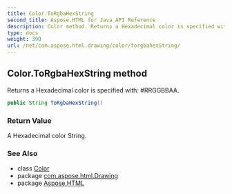 ```yaml
---
title: Color.ToRgbaHexString
second_title: Aspose.HTML for Java API Reference
description: Color method. Returns a Hexadecimal color is specified with RRGGBBAA
type: docs
weight: 390
url: /net/com.aspose.html.drawing/color/torgbahexString/
---
```

## Color.ToRgbaHexString method

Returns a Hexadecimal color is specified with: #RRGGBBAA.

```java
public String ToRgbaHexString()
```

### Return Value

A Hexadecimal color String.

### See Also

* class [Color](../)
* package [com.aspose.html.Drawing](../../color/)
* package [Aspose.HTML](../../../)
